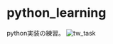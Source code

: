 # python_learning

python実装の練習。
![tw_task](https://user-images.githubusercontent.com/22868285/58103358-cb680b00-7c1d-11e9-898a-13ae5bb4f8bc.jpg)
